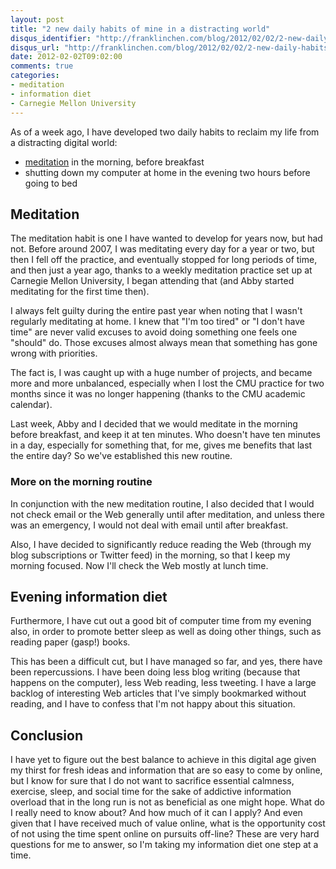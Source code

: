 ```yaml
---
layout: post
title: "2 new daily habits of mine in a distracting world"
disqus_identifier: "http://franklinchen.com/blog/2012/02/02/2-new-daily-habits-of-mine-in-a-distracting-world/"
disqus_url: "http://franklinchen.com/blog/2012/02/02/2-new-daily-habits-of-mine-in-a-distracting-world/"
date: 2012-02-02T09:02:00
comments: true
categories:
- meditation
- information diet
- Carnegie Mellon University
---
```

As of a week ago, I have developed two daily habits to reclaim my life from a distracting digital world:

- [meditation](/blog/categories/meditation/) in the morning, before breakfast
- shutting down my computer at home in the evening two hours before going to bed

## Meditation

The meditation habit is one I have wanted to develop for years now, but had not. Before around 2007, I was meditating every day for a year or two, but then I fell off the practice, and eventually stopped for long periods of time, and then just a year ago, thanks to a weekly meditation practice set up at Carnegie Mellon University, I began attending that (and Abby started meditating for the first time then).

I always felt guilty during the entire past year when noting that I wasn't regularly meditating at home. I knew that "I'm too tired" or "I don't have time" are never valid excuses to avoid doing something one feels one "should" do. Those excuses almost always mean that something has gone wrong with priorities.

The fact is, I was caught up with a huge number of projects, and became more and more unbalanced, especially when I lost the CMU practice for two months since it was no longer happening (thanks to the CMU academic calendar).

Last week, Abby and I decided that we would meditate in the morning before breakfast, and keep it at ten minutes. Who doesn't have ten minutes in a day, especially for something that, for me, gives me benefits that last the entire day? So we've established this new routine.

### More on the morning routine

In conjunction with the new meditation routine, I also decided that I would not check email or the Web generally until after meditation, and unless there was an emergency, I would not deal with email until after breakfast.

Also, I have decided to significantly reduce reading the Web (through my blog subscriptions or Twitter feed) in the morning, so that I keep my morning focused. Now I'll check the Web mostly at lunch time.

## Evening information diet

Furthermore, I have cut out a good bit of computer time from my evening also, in order to promote better sleep as well as doing other things, such as reading paper (gasp!) books.

This has been a difficult cut, but I have managed so far, and yes, there have been repercussions. I have been doing less blog writing (because that happens on the computer), less Web reading, less tweeting. I have a large backlog of interesting Web articles that I've simply bookmarked without reading, and I have to confess that I'm not happy about this situation.

## Conclusion

I have yet to figure out the best balance to achieve in this digital age given my thirst for fresh ideas and information that are so easy to come by online, but I know for sure that I do not want to sacrifice essential calmness, exercise, sleep, and social time for the sake of addictive information overload that in the long run is not as beneficial as one might hope. What do I really need to know about? And how much of it can I apply? And even given that I have received much of value online, what is the opportunity cost of not using the time spent online on pursuits off-line? These are very hard questions for me to answer, so I'm taking my information diet one step at a time.
